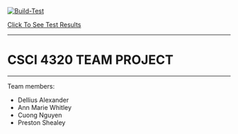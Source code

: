 [![Build-Test](https://github.com/dellius-alexander/CSCI4320_Fall/actions/workflows/gradle_build.yml/badge.svg)](https://github.com/dellius-alexander/CSCI4320_Fall/actions/workflows/gradle_build.yml)

[Click To See Test Results](https://dellius-alexander.github.io/CSCI4320_Fall/)

---

# CSCI 4320 TEAM PROJECT 

---

Team members:
 
- Dellius Alexander
- Ann Marie Whitley
- Cuong Nguyen
- Preston Shealey
